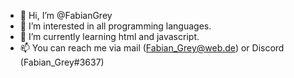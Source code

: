 - 👋 Hi, I’m @FabianGrey
- 👀 I’m interested in all programming languages. 
- 🌱 I’m currently learning html and javascript.
- 📫 You can reach me via mail (Fabian_Grey@web.de) or Discord (Fabian_Grey#3637)

<!---
FabianGrey/FabianGrey is a ✨ special ✨ repository because its `README.md` (this file) appears on your GitHub profile.
You can click the Preview link to take a look at your changes.
--->
